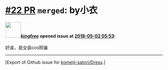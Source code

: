 # [\#22 PR](https://github.com/komeiji-satori/Dress/pull/22) `merged`: by小衣

#### <img src="https://avatars.githubusercontent.com/u/358450?v=4" width="50">[kingfree](https://github.com/kingfree) opened issue at [2018-05-02 05:53](https://github.com/komeiji-satori/Dress/pull/22):

好诶，是女装cos照骗




-------------------------------------------------------------------------------



[Export of Github issue for [komeiji-satori/Dress](https://github.com/komeiji-satori/Dress).]
